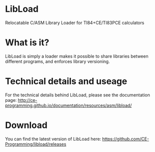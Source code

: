 # LibLoad
Relocatable C/ASM Library Loader for TI84+CE/TI83PCE calculators

# What is it?
LibLoad is simply a loader makes it possible to share libraries between different programs, and enforces library versioning.

# Technical details and useage
For the technical details behind LibLoad, please see the documentation page: http://ce-programming.github.io/documentation/resources/asm/libload/

# Download
You can find the latest version of LibLoad here: https://github.com/CE-Programming/libload/releases